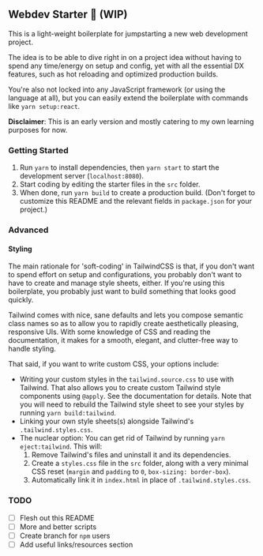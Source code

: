 ## Webdev Starter 🚀 (WIP)

This is a light-weight boilerplate for jumpstarting a new web development project.

The idea is to be able to dive right in on a project idea without having to spend any time/energy on setup and config, yet with all the essential
DX features, such as hot reloading and optimized production builds.

You're also not locked into any JavaScript framework (or using the language at all), but you can easily extend the boilerplate with commands like `yarn setup:react`.

**Disclaimer**: This is an early version and mostly catering to my own learning purposes for now.

### Getting Started

1. Run `yarn` to install dependencies, then `yarn start` to start the development server (`localhost:8080`).
2. Start coding by editing the starter files in the `src` folder.
3. When done, run `yarn build` to create a production build. (Don't forget to customize this README and the relevant fields in `package.json` for your project.)

### Advanced

#### Styling

The main rationale for 'soft-coding' in TailwindCSS is that, if you don't want to spend effort on setup and configurations, you probably don't want to have to create and manage style sheets, either. If you're using this boilerplate, you probably just want to build something that looks good quickly.

Tailwind comes with nice, sane defaults and lets you compose semantic class names so as to allow you to rapidly create aesthetically pleasing, responsive UIs. With some knowledge of CSS and reading the documentation, it makes for a smooth, elegant, and clutter-free way to handle styling.

That said, if you want to write custom CSS, your options include:

* Writing your custom styles in the `tailwind.source.css` to use with Tailwind. That also allows you to create custom Tailwind style components using `@apply`. See the documentation for details. Note that you will need to rebuild the Tailwind style sheet to see your styles by running `yarn build:tailwind`.
* Linking your own style sheets(s) alongside Tailwind's `.tailwind.styles.css`.
* The nuclear option: You can get rid of Tailwind by running `yarn eject:tailwind`. This will:
   1. Remove Tailwind's files and uninstall it and its dependencies.
   2. Create a `styles.css` file in the `src` folder, along with a very minimal CSS reset (`margin` and `padding` to `0`, `box-sizing: border-box`).
   3. Automatically link it in `index.html` in place of `.tailwind.styles.css`.

### TODO

- [ ] Flesh out this README
- [ ] More and better scripts
- [ ] Create branch for `npm` users
- [ ] Add useful links/resources section
